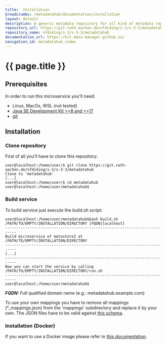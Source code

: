 ```yaml
---
title:  Installation
breadcrumbs: /metadatahub/documentation/installation
layout: default
description: A generic metadata repository for all kind of metadata repositories.
repository_url: https://git.rwth-aachen.de/nfdi4ing/s-3/s-3-3/metadatahub
repository_name: nfdi4ing/s-3/s-3-3/metadatahub
documentation_url: https://kit-data-manager.github.io/
navigation_id: metadatahub_index
---
```


# {{ page.title }} 
## Prerequisites
In order to run this microservice you'll need:

* Linux, MacOs, WSL (not tested) 
* [Java SE Development Kit >=8 and <=17](https://openjdk.java.net/) 
* [git](https://git-scm.com/) 

## Installation
### Clone repository
First of all you'll have to clone this repository:
```
user@localhost:/home/user/$ git clone https://git.rwth-aachen.de/nfdi4ing/s-3/s-3-3/metadatahub
Clone to 'metadatahub'
[...]
user@localhost:/home/user/$ cd metadatahub
user@localhost:/home/user/metadatahub$
```
### Build service 
To build service just execute the build.sh script:
```
user@localhost:/home/user/metadatahub$bash build.sh /PATH/TO/EMPTY/INSTALLATION/DIRECTORY [FQDN|localhost]
---------------------------------------------------------------------------
Build microservice of metastore2 at /PATH/TO/EMPTY/INSTALLATION/DIRECTORY
---------------------------------------------------------------------------
[...]
---------------------------------------------------------------------------
Now you can start the service by calling /PATH/TO/EMPTY/INSTALLATION/DIRECTORY/run.sh
---------------------------------------------------------------------------
user@localhost:/home/user/metadatahub$
```
***FQDN:*** Full qualified domain name (e.g.: metadatahub.example.com)
  
To use your own mappings you have to remove all mappings (*_mappings.json) from the 'mappings' subdirectory and 
replace it by your own. 
The JSON files have to be valid against 
[this schema](https://git.rwth-aachen.de/nfdi4ing/s-3/s-3-3/metadatahub/-/blob/main/src/main/resources/json/schema/http_mapping.json).

### Installation (Docker)
If you want to use a Docker image please refer to [this documentation](https://git.rwth-aachen.de/nfdi4ing/s-3/s-3-3/metadatahub/-/tree/main/#dockerize-service).

